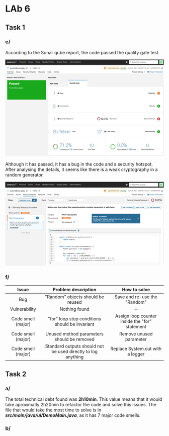 # LAb 6

## Task 1

### e/

According to the Sonar qube report, the code passed the quality gate test. 

![](img/sonar.png)

Although it has passed, it has a bug in the code and a security hotspot. After analysing the details, it seems like there is a weak cryptography in a random generator. 

![](img/security.png)

### f/

| **Issue**          | **Problem description**                        | **How to solve**                               |
|:------------------:|:----------------------------------------------:|:----------------------------------------------:|
| Bug                | "Random" objects should be reused              | Save and re-use the "Random"                   |
| Vulnerability      | Nothing found                                  | -                                              |
| Code smell (major) | "for" loop stop conditions should be invariant | Assign loop counter inside the "for" statement |
| Code smell (major) | Unused method parameters should be removed     | Remove unused parameter                        |
| Code smell (major) | Standard outputs should not be used directly to log anything | Replace System.out with a logger |


## Task 2

### a/

The total technical debt found was **2h10min**. This value means that it would take aproximatly 2h20min to refactor the code and solve this issues. The file that would take the most time to solve is in ***src/main/java/ui/DemoMain.java***, as it has 7 major code smells.

### b/



